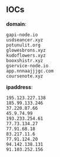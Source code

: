
## IOCs

__domain__:

```text
gapi-node.io
usdseancer.xyz
potunulit.org
glowesbrons.xyz
kudoflowers.xyz
booxshistr.xyz
gservice-node.io
app.nnnaajjjgc.com
coursenote.xyz
```
__ipaddress__:

```text
195.123.227.138
185.99.133.246
37.220.87.66
45.9.74.99
193.233.254.61
77.73.134.27
77.91.68.18
83.217.11.6
77.91.124.20
94.142.138.131
91.103.252.156
```
